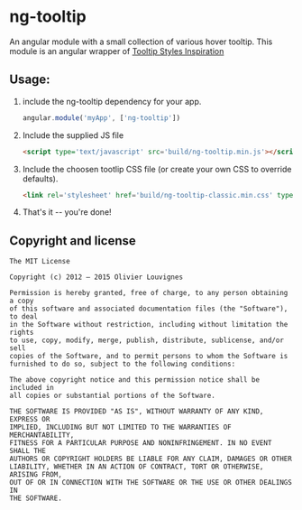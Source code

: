 # ng-tooltip

An angular module with a small collection of various hover tooltip. This module is an angular wrapper of [Tooltip Styles Inspiration](https://github.com/codrops/TooltipStylesInspiration)

## Usage:

1. include the ng-tooltip dependency for your app.

    ```js
    angular.module('myApp', ['ng-tooltip'])
    ```
    
2. Include the supplied JS file

    ```html
    <script type='text/javascript' src='build/ng-tooltip.min.js'></script>
    ```
3. Include the choosen tootlip CSS file (or create your own CSS to override defaults).

    ```html
    <link rel='stylesheet' href='build/ng-tooltip-classic.min.css' type='text/css' />
    ```

4. That's it -- you're done!

## Copyright and license

```
The MIT License

Copyright (c) 2012 – 2015 Olivier Louvignes

Permission is hereby granted, free of charge, to any person obtaining a copy
of this software and associated documentation files (the "Software"), to deal
in the Software without restriction, including without limitation the rights
to use, copy, modify, merge, publish, distribute, sublicense, and/or sell
copies of the Software, and to permit persons to whom the Software is
furnished to do so, subject to the following conditions:

The above copyright notice and this permission notice shall be included in
all copies or substantial portions of the Software.

THE SOFTWARE IS PROVIDED "AS IS", WITHOUT WARRANTY OF ANY KIND, EXPRESS OR
IMPLIED, INCLUDING BUT NOT LIMITED TO THE WARRANTIES OF MERCHANTABILITY,
FITNESS FOR A PARTICULAR PURPOSE AND NONINFRINGEMENT. IN NO EVENT SHALL THE
AUTHORS OR COPYRIGHT HOLDERS BE LIABLE FOR ANY CLAIM, DAMAGES OR OTHER
LIABILITY, WHETHER IN AN ACTION OF CONTRACT, TORT OR OTHERWISE, ARISING FROM,
OUT OF OR IN CONNECTION WITH THE SOFTWARE OR THE USE OR OTHER DEALINGS IN
THE SOFTWARE.
```
